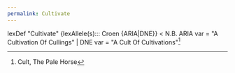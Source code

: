```yaml
---
permalink: Cultivate
---
```

lexDef "Cultivate" {lexAllele(s)::: Croen {ARIA|DNE}} < N.B. ARIA var = "A Cultivation Of Cullings" | DNE var = "A Cult Of Cultivations"[^CultivateCroen]

[^CultivateCroen]: Cult, The Pale Horse
